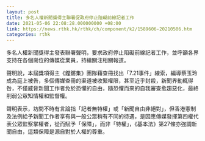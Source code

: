 ```yaml
---
layout: post
title: 多名人權新聞獎得主聯署促政府停止阻礙前線記者工作
date: 2021-05-06 22:08:28.000000000 +08:00
link: https://news.rthk.hk/rthk/ch/component/k2/1589606-20210506.htm
categories: rthk
---
```


多名人權新聞獎得主發表聯署聲明，要求政府停止阻礙前線記者工作，並呼籲各界支持在各個崗位的傳媒從業員，持續關注相關報道。

聲明說，本屆獎項得主《鏗鏘集》團隊藉查冊找出「7.21事件」線索，編導蔡玉玲成為庭上被告，多個傳媒查冊的渠道被收緊權限，甚至近乎封殺，新聞界動輒得咎，不僅威脅新聞工作者免於恐懼的自由，隨恐懼而來的自我審查愈趨惡化，最終削弱公眾知情權和監督權。

聲明表示，坊間不時有言論指「記者無特權」或「新聞自由非絕對」，但香港憲制及法例給予新聞工作者享有與一般公眾稍有不同的待遇，是因應傳媒發揮第四權代表公眾監察掌權者，從而賦予「保障」，而非「特權」，《基本法》第27條亦強調新聞自由，這類保障是源自對於人權的尊重。
